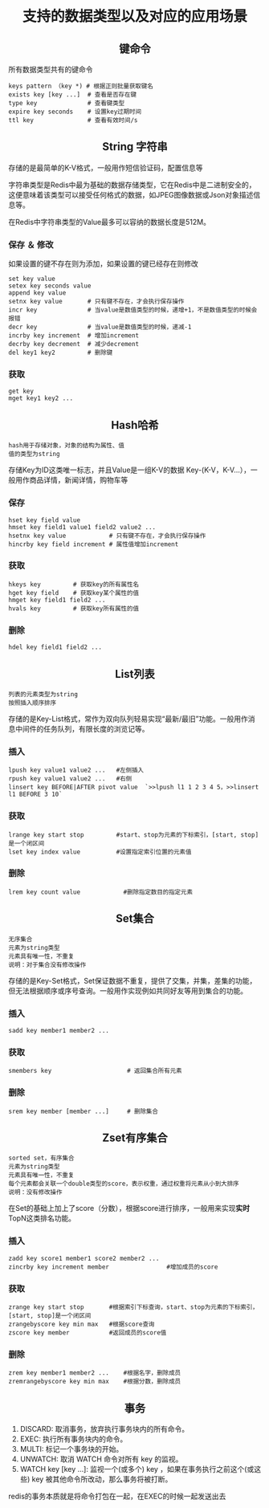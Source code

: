 # <center>支持的数据类型以及对应的应用场景</center>

## <center>键命令</center>
所有数据类型共有的键命令

```
keys pattern （key *) # 根据正则批量获取键名
exists key [key ...]  # 查看是否存在键
type key              # 查看键类型
expire key seconds    # 设置key过期时间
ttl key               # 查看有效时间/s
```

## <center>String 字符串</center>
存储的是最简单的K-V格式，一般用作短信验证码，配置信息等

字符串类型是Redis中最为基础的数据存储类型，它在Redis中是二进制安全的，这便意味着该类型可以接受任何格式的数据，如JPEG图像数据或Json对象描述信息等。

在Redis中字符串类型的Value最多可以容纳的数据长度是512M。

### 保存 ＆ 修改
如果设置的键不存在则为添加，如果设置的键已经存在则修改

```
set key value
setex key seconds value
append key value
setnx key value       # 只有键不存在，才会执行保存操作
incr key              # 当value是数值类型的时候，递增+1，不是数值类型的时候会报错
decr key              # 当value是数值类型的时候，递减-1
incrby key increment  # 增加increment
decrby key decrement  # 减少decrement
del key1 key2         # 删除键
```

### 获取
```
get key
mget key1 key2 ...
```

## <center>Hash哈希</center>
```
hash⽤于存储对象，对象的结构为属性、值
值的类型为string
```

存储Key为ID这类唯一标志，并且Value是一组K-V的数据 Key-(K-V，K-V...），一般用作商品详情，新闻详情，购物车等

### 保存
```
hset key field value
hmset key field1 value1 field2 value2 ...
hsetnx key value            # 只有键不存在，才会执行保存操作
hincrby key field increment # 属性值增加increment
```

### 获取
```
hkeys key         # 获取key的所有属性名
hget key field    # 获取key某个属性的值
hmget key field1 field2 ...
hvals key         # 获取key所有属性的值
```

### 删除
```
hdel key field1 field2 ...
```

## <center>List列表</center>
```
列表的元素类型为string
按照插⼊顺序排序
```

存储的是Key-List格式，常作为双向队列轻易实现“最新/最旧”功能。一般用作消息中间件的任务队列，有限长度的浏览记等。

### 插入
```
lpush key value1 value2 ...   #左侧插入
rpush key value1 value2 ...   #右侧
linsert key BEFORE|AFTER pivot value  `>>lpush l1 1 2 3 4 5，>>linsert l1 BEFORE 3 10`
```

### 获取
```
lrange key start stop         #start、stop为元素的下标索引，[start, stop]是一个闭区间
lset key index value          #设置指定索引位置的元素值
```

### 删除
```
lrem key count value            #删除指定数目的指定元素
```

## <center>Set集合</center>
```
⽆序集合
元素为string类型
元素具有唯⼀性，不重复
说明：对于集合没有修改操作
```

存储的是Key-Set格式，Set保证数据不重复，提供了交集，并集，差集的功能，但无法根据顺序或序号查询。一般用作实现例如共同好友等用到集合的功能。

### 插入
```
sadd key member1 member2 ...
```

### 获取
```
smembers key                     # 返回集合所有元素
```

### 删除
```
srem key member [member ...]     # 删除集合
```

## <center>Zset有序集合</center>
```
sorted set，有序集合
元素为string类型
元素具有唯⼀性，不重复
每个元素都会关联⼀个double类型的score，表示权重，通过权重将元素从⼩到⼤排序
说明：没有修改操作
```

在Set的基础上加上了score（分数），根据score进行排序，一般用来实现**实时**TopN这类排名功能。

### 插入
```
zadd key score1 member1 score2 member2 ...
zincrby key increment member                #增加成员的score
```

### 获取
```
zrange key start stop       #根据索引下标查询，start、stop为元素的下标索引，[start, stop]是一个闭区间
zrangebyscore key min max   #根据score查询
zscore key member           #返回成员的score值
```

### 删除
```
zrem key member1 member2 ...    #根据名字，删除成员
zremrangebyscore key min max    #根据分数，删除成员
```

## <center>事务</center>
1. DISCARD: 取消事务，放弃执行事务块内的所有命令。
2. EXEC: 执行所有事务块内的命令。
3. MULTI: 标记一个事务块的开始。
4. UNWATCH: 取消 WATCH 命令对所有 key 的监视。
5. WATCH key [key ...]: 监视一个(或多个) key ，如果在事务执行之前这个(或这些) key 被其他命令所改动，那么事务将被打断。

redis的事务本质就是将命令打包在一起，在EXEC的时候一起发送出去